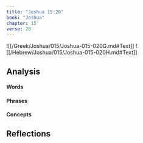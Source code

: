 ```yaml
---
title: "Joshua 15:20"
book: "Joshua"
chapter: 15
verse: 20
---
```

![[/Greek/Joshua/015/Joshua-015-020G.md#Text]]
![[/Hebrew/Joshua/015/Joshua-015-020H.md#Text]]

## Analysis

#### Words

#### Phrases

#### Concepts

## Reflections
